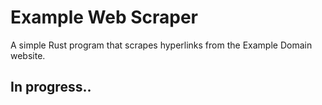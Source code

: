 # Example Web Scraper

A simple Rust program that scrapes hyperlinks from the Example Domain website.

## In progress..